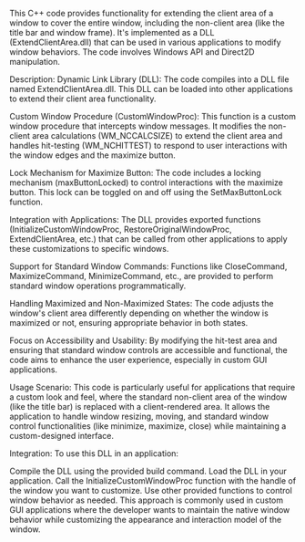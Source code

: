 This C++ code provides functionality for extending the client area of a window to cover the entire window, including the non-client area (like the title bar and window frame). It's implemented as a DLL (ExtendClientArea.dll) that can be used in various applications to modify window behaviors. The code involves Windows API and Direct2D manipulation.

Description:
Dynamic Link Library (DLL): The code compiles into a DLL file named ExtendClientArea.dll. This DLL can be loaded into other applications to extend their client area functionality.

Custom Window Procedure (CustomWindowProc): This function is a custom window procedure that intercepts window messages. It modifies the non-client area calculations (WM_NCCALCSIZE) to extend the client area and handles hit-testing (WM_NCHITTEST) to respond to user interactions with the window edges and the maximize button.

Lock Mechanism for Maximize Button: The code includes a locking mechanism (maxButtonLocked) to control interactions with the maximize button. This lock can be toggled on and off using the SetMaxButtonLock function.

Integration with Applications: The DLL provides exported functions (InitializeCustomWindowProc, RestoreOriginalWindowProc, ExtendClientArea, etc.) that can be called from other applications to apply these customizations to specific windows.

Support for Standard Window Commands: Functions like CloseCommand, MaximizeCommand, MinimizeCommand, etc., are provided to perform standard window operations programmatically.

Handling Maximized and Non-Maximized States: The code adjusts the window's client area differently depending on whether the window is maximized or not, ensuring appropriate behavior in both states.

Focus on Accessibility and Usability: By modifying the hit-test area and ensuring that standard window controls are accessible and functional, the code aims to enhance the user experience, especially in custom GUI applications.

Usage Scenario:
This code is particularly useful for applications that require a custom look and feel, where the standard non-client area of the window (like the title bar) is replaced with a client-rendered area. It allows the application to handle window resizing, moving, and standard window control functionalities (like minimize, maximize, close) while maintaining a custom-designed interface.

Integration:
To use this DLL in an application:

Compile the DLL using the provided build command.
Load the DLL in your application.
Call the InitializeCustomWindowProc function with the handle of the window you want to customize.
Use other provided functions to control window behavior as needed.
This approach is commonly used in custom GUI applications where the developer wants to maintain the native window behavior while customizing the appearance and interaction model of the window.
